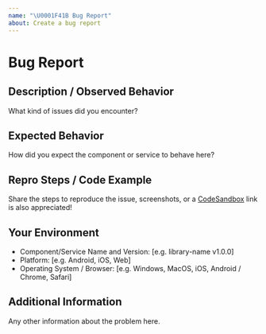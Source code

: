 ```yaml
---
name: "\U0001F41B Bug Report"
about: Create a bug report
---
```


# Bug Report

## Description / Observed Behavior

What kind of issues did you encounter?

## Expected Behavior

How did you expect the component or service to behave here?

## Repro Steps / Code Example

Share the steps to reproduce the issue, screenshots, or a [CodeSandbox](https://codesandbox.io) link is also appreciated!

## Your Environment

- Component/Service Name and Version: [e.g. library-name v1.0.0]
- Platform: [e.g. Android, iOS, Web]
- Operating System / Browser: [e.g. Windows, MacOS, iOS, Android / Chrome, Safari]

## Additional Information

Any other information about the problem here.
